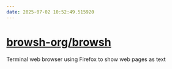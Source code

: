 ```yaml
---
date: 2025-07-02 10:52:49.515920
---
```


# [browsh-org/browsh](https://github.com/browsh-org/browsh)

Terminal web browser using Firefox to show web pages as text